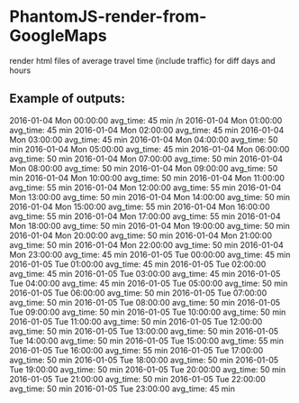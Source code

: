 # PhantomJS-render-from-GoogleMaps
render html files of average travel time (include traffic) for diff days and hours

## Example of outputs:
2016-01-04 Mon 00:00:00  avg_time: 45 min /n
2016-01-04 Mon 01:00:00  avg_time: 45 min
2016-01-04 Mon 02:00:00  avg_time: 45 min
2016-01-04 Mon 03:00:00  avg_time: 45 min
2016-01-04 Mon 04:00:00  avg_time: 50 min
2016-01-04 Mon 05:00:00  avg_time: 45 min
2016-01-04 Mon 06:00:00  avg_time: 50 min
2016-01-04 Mon 07:00:00  avg_time: 50 min
2016-01-04 Mon 08:00:00  avg_time: 50 min
2016-01-04 Mon 09:00:00  avg_time: 50 min
2016-01-04 Mon 10:00:00  avg_time: 50 min
2016-01-04 Mon 11:00:00  avg_time: 55 min
2016-01-04 Mon 12:00:00  avg_time: 55 min
2016-01-04 Mon 13:00:00  avg_time: 50 min
2016-01-04 Mon 14:00:00  avg_time: 50 min
2016-01-04 Mon 15:00:00  avg_time: 55 min
2016-01-04 Mon 16:00:00  avg_time: 55 min
2016-01-04 Mon 17:00:00  avg_time: 55 min
2016-01-04 Mon 18:00:00  avg_time: 50 min
2016-01-04 Mon 19:00:00  avg_time: 50 min
2016-01-04 Mon 20:00:00  avg_time: 50 min
2016-01-04 Mon 21:00:00  avg_time: 50 min
2016-01-04 Mon 22:00:00  avg_time: 50 min
2016-01-04 Mon 23:00:00  avg_time: 45 min
2016-01-05 Tue 00:00:00  avg_time: 45 min
2016-01-05 Tue 01:00:00  avg_time: 45 min
2016-01-05 Tue 02:00:00  avg_time: 45 min
2016-01-05 Tue 03:00:00  avg_time: 45 min
2016-01-05 Tue 04:00:00  avg_time: 45 min
2016-01-05 Tue 05:00:00  avg_time: 50 min
2016-01-05 Tue 06:00:00  avg_time: 50 min
2016-01-05 Tue 07:00:00  avg_time: 50 min
2016-01-05 Tue 08:00:00  avg_time: 50 min
2016-01-05 Tue 09:00:00  avg_time: 50 min
2016-01-05 Tue 10:00:00  avg_time: 50 min
2016-01-05 Tue 11:00:00  avg_time: 50 min
2016-01-05 Tue 12:00:00  avg_time: 50 min
2016-01-05 Tue 13:00:00  avg_time: 50 min
2016-01-05 Tue 14:00:00  avg_time: 50 min
2016-01-05 Tue 15:00:00  avg_time: 55 min
2016-01-05 Tue 16:00:00  avg_time: 55 min
2016-01-05 Tue 17:00:00  avg_time: 50 min
2016-01-05 Tue 18:00:00  avg_time: 50 min
2016-01-05 Tue 19:00:00  avg_time: 50 min
2016-01-05 Tue 20:00:00  avg_time: 50 min
2016-01-05 Tue 21:00:00  avg_time: 50 min
2016-01-05 Tue 22:00:00  avg_time: 50 min
2016-01-05 Tue 23:00:00  avg_time: 45 min
